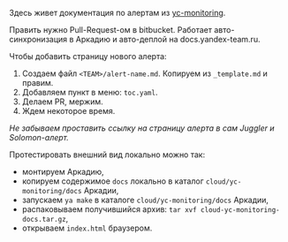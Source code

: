 Здесь живет документация по алертам из [yc-monitoring](https://bb.yandex-team.ru/projects/CLOUD/repos/yc-monitoring/browse/docs).

Править нужно Pull-Request-ом в bitbucket. Работает авто-синхронизация в Аркадию и авто-деплой на docs.yandex-team.ru.

Чтобы добавить страницу нового алерта:
1. Создаем файл `<TEAM>/alert-name.md`. Копируем из `_template.md` и правим.
2. Добавляем пункт в меню: `toc.yaml`.
3. Делаем PR, мержим.
4. Ждем некоторое время.

_Не забываем проставить ссылку на страницу алерта в сам Juggler и Solomon-алерт._

Протестировать внешний вид локально можно так:
- монтируем Аркадию,
- копируем содержимое `docs` локально в каталог `cloud/yc-monitoring/docs` Аркадии,
- запускаем `ya make` в каталоге `cloud/yc-monitoring/docs` Аркадии,
- распаковываем получившийся архив: `tar xvf cloud-yc-monitoring-docs.tar.gz`,
- открываем `index.html` браузером.
